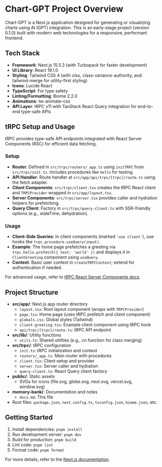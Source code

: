 # Chart-GPT Project Overview

Chart-GPT is a Next.js application designed for generating or visualizing charts using AI (GPT) integration. This is an early-stage project (version 0.1.0) built with modern web technologies for a responsive, performant frontend.

## Tech Stack
- **Framework**: Next.js 15.5.3 (with Turbopack for faster development)
- **UI Library**: React 19.1.0
- **Styling**: Tailwind CSS 4 (with clsx, class-variance-authority, and tailwind-merge for utility-first styling)
- **Icons**: Lucide React
- **TypeScript**: For type safety
- **Linting/Formatting**: Biome 2.2.0
- **Animations**: tw-animate-css
- **API Layer**: tRPC v11 with TanStack React Query integration for end-to-end type-safe APIs

## tRPC Setup and Usage
tRPC provides type-safe API endpoints integrated with React Server Components (RSC) for efficient data fetching.

### Setup
- **Router**: Defined in `src/trpc/routers/_app.ts` using `initTRPC` from `src/trpc/init.ts`. Includes procedures like `hello` for testing.
- **API Handler**: Route handler at `src/app/api/trpc/[trpc]/route.ts` using the fetch adapter.
- **Client Components**: `src/trpc/client.tsx` creates the tRPC React client and `TRPCProvider` wrapped in `src/app/layout.tsx`.
- **Server Components**: `src/trpc/server.tsx` provides caller and hydration helpers for prefetching.
- **Query Client**: Factory in `src/trpc/query-client.ts` with SSR-friendly options (e.g., staleTime, dehydration).

### Usage
- **Client-Side Queries**: In client components (marked `'use client'`), use hooks like `trpc.procedure.useQuery(input)`.
- **Example**: The home page prefetches a greeting via `trpc.hello.prefetch({ text: 'world' })` and displays it in `ClientGreeting` component using `useQuery`.
- **Context**: Basic user context in `createTRPCContext`; extend for authentication if needed.

For advanced usage, refer to [tRPC React Server Components docs](https://trpc.io/docs/client/react/server-components).

## Project Structure
- **src/app/**: Next.js app router directory
  - `layout.tsx`: Root layout component (wraps with `TRPCProvider`)
  - `page.tsx`: Home page (uses tRPC prefetch and client component)
  - `globals.css`: Global styles (Tailwind)
  - `client-greeting.tsx`: Example client component using tRPC hook
  - `api/trpc/[trpc]/route.ts`: tRPC API endpoint
- **src/lib/**: Utility functions
  - `utils.ts`: Shared utilities (e.g., cn function for class merging)
- **src/trpc/**: tRPC configuration
  - `init.ts`: tRPC initialization and context
  - `routers/_app.ts`: Main router with procedures
  - `client.tsx`: Client setup and provider
  - `server.tsx`: Server caller and hydration
  - `query-client.ts`: React Query client factory
- **public/**: Static assets
  - SVGs for icons (file.svg, globe.svg, next.svg, vercel.svg, window.svg)
- **memory-bank/**: Documentation and notes
  - `docs.md`: This file
- Root files: `package.json`, `next.config.ts`, `tsconfig.json`, `biome.json`, etc.

## Getting Started
1. Install dependencies: `pnpm install`
2. Run development server: `pnpm dev`
3. Build for production: `pnpm build`
4. Lint code: `pnpm lint`
5. Format code: `pnpm format`

For more details, refer to the [Next.js documentation](https://nextjs.org/docs).